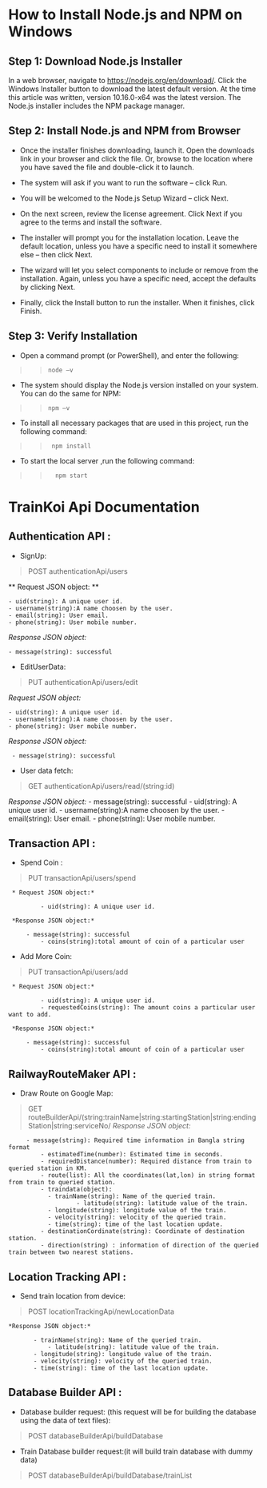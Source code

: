 # How to Install Node.js and NPM on Windows

## Step 1: Download Node.js Installer
  In a web browser, navigate to https://nodejs.org/en/download/. 
  Click the Windows Installer button to download the latest default version. 
  At the time this article was written, version 10.16.0-x64 was the latest version. 
  The Node.js installer includes the NPM package manager.

## Step 2: Install Node.js and NPM from Browser

- Once the installer finishes downloading, launch it. Open the downloads link in your browser and click the file. Or, browse to the location where you have saved the file and double-click it to launch.

- The system will ask if you want to run the software – click Run.

- You will be welcomed to the Node.js Setup Wizard – click Next.

- On the next screen, review the license agreement. Click Next if you agree to the terms and install the software.

- The installer will prompt you for the installation location. Leave the default location, unless you have a specific need to install it somewhere else – then click Next.

- The wizard will let you select components to include or remove from the installation. Again, unless you have a specific need, accept the defaults by clicking Next.

- Finally, click the Install button to run the installer. When it finishes, click Finish.


## Step 3: Verify Installation
  
- Open a command prompt (or PowerShell), and enter the following:

>>  `node –v`
  
-  The system should display the Node.js version installed on your system. You can do the same for NPM:

>>  `npm –v`

- To install all necessary packages that are used in this project, run the following command:

>> `  npm install  `

- To start the local server ,run the following command:

>> `   npm start   `






# TrainKoi Api Documentation 


## Authentication API :

- SignUp:

> POST  authenticationApi/users  
  
  ** Request JSON object: **

    - uid(string): A unique user id.
    - username(string):A name choosen by the user.
    - email(string): User email.
    - phone(string): User mobile number.
  
  *Response JSON object:*

    - message(string): successful

- EditUserData:
> PUT authenticationApi/users/edit   

   *Request JSON object:*

    - uid(string): A unique user id.
    - username(string):A name choosen by the user.
    - phone(string): User mobile number.

   *Response JSON object:*

     - message(string): successful

- User data fetch:

> GET  authenticationApi/users/read/(string:id)

   *Response JSON object:*
      - message(string): successful
      - uid(string): A unique user id.
      - username(string):A name choosen by the user.
      - email(string): User email.
      - phone(string): User mobile number.

	  

## Transaction API :

- Spend Coin :
   
>  PUT transactionApi/users/spend
 
     * Request JSON object:*

             - uid(string): A unique user id.

     *Response JSON object:*

	     - message(string): successful
             - coins(string):total amount of coin of a particular user


- Add More Coin:

> PUT transactionApi/users/add
 
     * Request JSON object:*

             - uid(string): A unique user id.
             - requestedCoins(string): The amount coins a particular user want to add.

     *Response JSON object:*

	     - message(string): successful
             - coins(string):total amount of coin of a particular user


## RailwayRouteMaker API :

- Draw Route on Google Map:

> GET  routeBuilderApi/(string:trainName|string:startingStation|string:endingStation|string:serviceNo/
     *Response JSON object:*

	     - message(string): Required time information in Bangla string format
             - estimatedTime(number): Estimated time in seconds.
             - requiredDistance(number): Required distance from train to queried station in KM.
             - route(list): All the coordinates(lat,lon) in string format from train to queried station.
             - traindata(object): 
		       - trainName(string): Name of the queried train.
                       - latitude(string): latitude value of the train.
		       - longitude(string): longitude value of the train.
		       - velocity(string): velocity of the queried train.
		       - time(string): time of the last location update.
             - destinationCordinate(string): Coordinate of destination station.
             - direction(string) : information of direction of the queried train between two nearest stations.



## Location Tracking API :

- Send train location from device:

> POST  locationTrackingApi/newLocationData

	*Response JSON object:*

	       - trainName(string): Name of the queried train.
               - latitude(string): latitude value of the train.
	       - longitude(string): longitude value of the train.
	       - velocity(string): velocity of the queried train.
	       - time(string): time of the last location update.

	    
## Database Builder API :
- Database builder request: (this request will be for building the database using the data of text files):

> POST databaseBuilderApi/buildDatabase   

- Train Database builder request:(it will build train database with dummy data)

> POST  databaseBuilderApi/buildDatabase/trainList  

